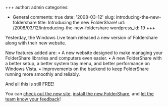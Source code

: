 +++
author: admin
categories:
- General
comments: true
date: '2008-03-12'
slug: introducing-the-new-foldershare
title: Introducing the new FolderShare!
url: /2008/03/12/introducing-the-new-foldershare
wordpress_id: 19
+++


Yesterday, the Windows Live team released a new version of Foldershare along with their new website.

New features added are:
• A new website designed to make managing your FolderShare libraries and computers even easier.
• A new FolderShare with a better setup, a better system tray menu, and better performance on Windows Vista.
• Improvements on the backend to keep FolderShare running more smoothly and reliably.

And all this is still FREE!

You can [check out the new site](http://www.foldershare.com/), [install the new FolderShare](http://www.foldershare.com/clientdownload.aspx), and [let the team know your feedback](https://feedback.live.com/default.aspx?mkt=en-us&productkey=wlfoldershare)!
